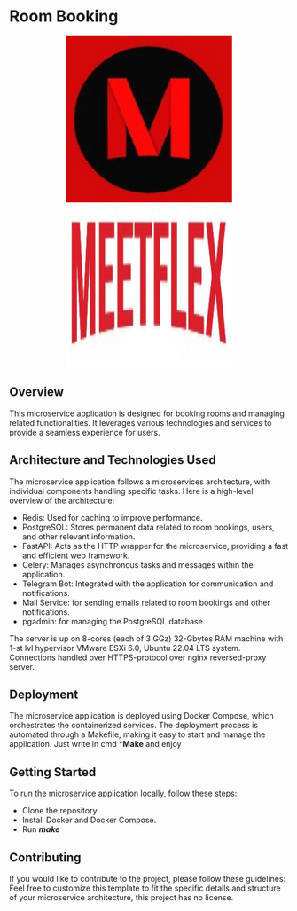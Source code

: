# Room Booking
<img style="display: block; margin: 0 auto; width: 300px; height: 300px;" src="misc/logo.jpg" alt="logo">
<img style="display: block; margin: 0 auto; width: 300px; height: 300px;" src="misc/name.jpg" alt="name">

## Overview
This microservice application is designed for booking rooms and managing related functionalities. It leverages various technologies and services to provide a seamless experience for users.

## Architecture and Technologies Used
The microservice application follows a microservices architecture, with individual components handling specific tasks. Here is a high-level overview of the architecture:
- Redis: Used for caching to improve performance.
- PostgreSQL: Stores permanent data related to room bookings, users, and other relevant information.
- FastAPI: Acts as the HTTP wrapper for the microservice, providing a fast and efficient web framework.
- Celery: Manages asynchronous tasks and messages within the application.
- Telegram Bot: Integrated with the application for communication and notifications.
- Mail Service: for sending emails related to room bookings and other notifications.
- pgadmin: for managing the PostgreSQL database.

The server is up on 8-cores (each of 3 GGz) 32-Gbytes RAM machine with 1-st lvl hypervisor VMware ESXi 6.0, Ubuntu 22.04 LTS system. Connections handled over HTTPS-protocol over nginx reversed-proxy server. 

## Deployment
The microservice application is deployed using Docker Compose, which orchestrates the containerized services. The deployment process is automated through a Makefile, making it easy to start and manage the application.
Just write in cmd ***Make** and enjoy

## Getting Started
To run the microservice application locally, follow these steps:
- Clone the repository.
- Install Docker and Docker Compose.
- Run ***make***






## Contributing
If you would like to contribute to the project, please follow these guidelines:
Feel free to customize this template to fit the specific details and structure of your microservice architecture, this project has no license.
